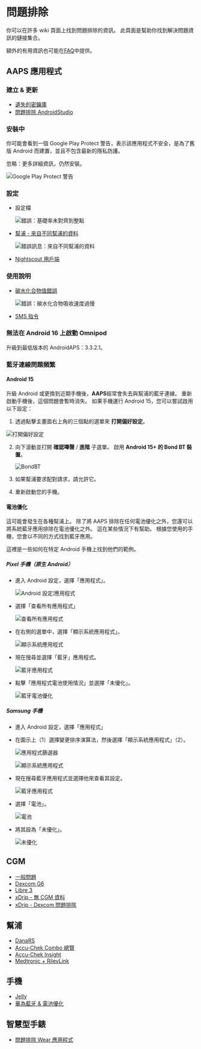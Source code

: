 # 問題排除

你可以在許多 wiki 頁面上找到問題排除的資訊。 此頁面是幫助你找到解決問題資訊的鏈接集合。

額外的有用資訊也可能在[FAQ](../UsefulLinks/FAQ.md)中提供。

## AAPS 應用程式

### 建立 & 更新

* [遺失的密鑰庫](#troubleshooting_androidstudio-lost-keystore)
* [問題排除 AndroidStudio](TroubleshootingAndroidStudio)

### 安裝中

你可能會看到一個 Google Play Protect 警告，表示該應用程式不安全，是為了舊版 Android 而建置，並且不包含最新的隱私防護。

忽略：更多詳細資訊，仍然安裝。

![Google Play Protect 警告](../images/troubleshooting/InstallGPP.png)

### 設定
* 設定檔

  ![錯誤：基礎率未對齊到整點](../images/Screen_DifferentPump.png)

* [幫浦 - 來自不同幫浦的資料](#update30-failure-message-data-from-different-pump)

  ![錯誤訊息：來自不同幫浦的資料](../images/BasalNotAlignedToHours2.png)

* [Nightscout 用戶端](../GettingHelp/TroubleshootingNsClient.md)

### 使用說明
* [碳水化合物值錯誤](#CobCalculation-detection-of-wrong-cob-values)

   ![錯誤：碳水化合物吸收速度過慢](../images/Calculator_SlowCarbAbsorption.png)

* [SMS 指令](#SMSCommands-troubleshooting)

### 無法在 Android 16 上啟動 Omnipod

升級到最低版本的 AndroidAPS：3.3.2.1。

### 藍牙連線問題頻繁

#### Android 15

升級 Android 或更換到近期手機後，**AAPS**經常會失去與幫浦的藍牙連線。 重新啟動手機後，這個問題會暫時消失。 如果手機運行 Android 15，您可以嘗試啟用以下設定：

1) 透過點擊主畫面右上角的三個點的選單來 **打開偏好設定**。


![打開偏好設定](../images/Pref2020_Open2.png)

2. 向下滾動並打開 **確認嗶聲** / **進階** 子選單。 啟用 **Android 15+ 的 Bond BT 裝置**。

   ![BondBT](../images/troubleshooting/BondBT.png)

3. 如果幫浦要求配對請求，請允許它。

4. 重新啟動您的手機。

#### 電池優化

這可能會發生在各種幫浦上。 除了將 AAPS 排除在任何電池優化之外，您還可以將系統藍牙應用排除在電池優化之外。 這在某些情況下有幫助。 根據您使用的手機，您會以不同的方式找到藍牙應用。

這裡是一些如何在特定 Android 手機上找到他們的範例。


##### Pixel 手機（原生 Android）

* 進入 Android 設定，選擇「應用程式」。

  ![Android 設定¦應用程式](../images/troubleshooting/pixel/01_androidsettings.png)

* 選擇「查看所有應用程式」

  ![查看所有應用程式](../images/troubleshooting/pixel/02_apps.png)

* 在右側的選單中，選擇「顯示系統應用程式」。

  ![顯示系統應用程式](../images/troubleshooting/pixel/03_allapps.png)

* 現在搜尋並選擇「藍牙」應用程式。

  ![藍牙應用程式](../images/troubleshooting/pixel/03_bluetooth.png)

* 點擊「應用程式電池使用情況」並選擇「未優化」。

  ![藍牙電池優化](../images/troubleshooting/pixel/04_btunrestricted.png)


##### Samsung 手機

* 進入 Android 設定，選擇「應用程式」

* 在圖示上（1）選擇變更排序演算法，然後選擇「顯示系統應用程式」（2）。

  ![應用程式篩選器](../images/troubleshooting/samsung/Samsung01_Apps.png)

  ![顯示系統應用程式](../images/troubleshooting/samsung/Samsung02_ShowSystemApps.png)

* 現在搜尋藍牙應用程式並選擇他來查看其設定。

  ![藍牙應用程式](../images/troubleshooting/samsung/Samsung03_BtApp.png)

* 選擇「電池」。

  ![電池](../images/troubleshooting/samsung/Samsung04_Battery.png)

* 將其設為「未優化」。

  ![未優化](../images/troubleshooting/samsung/Samsung05_NotOptimized.png)


## CGM

* [一般問題](#general-cgm-troubleshooting)
* [Dexcom G6](#DexcomG6-troubleshooting-g6)
* [Libre 3](#libre3-experiences-and-troubleshooting)
* [xDrip - 無 CGM 資料](#xdrip-identify-receiver)
* [xDrip - Dexcom 問題排除](#xdrip-troubleshooting-dexcom-g5-g6-and-xdrip)

## 幫浦

* [DanaRS](#DanaRS-Insulin-Pump-dana-rs-specific-errors)
* [Accu-Chek Combo 總覽](../CompatiblePumps/Accu-Chek-Combo-Tips-for-Basic-usage.md)
* [Accu-Chek Insight](#Accu-Chek-Insight-Pump-insight-specific-errors)
* [Medtronic + RileyLink](#MedtronicPump-what-to-do-if-i-loose-connection-to-rileylink-and-or-pump)

## 手機

* [Jelly](../CompatiblePhones/Jelly.md)
* [華為藍牙 & 電池優化](../CompatiblePhones/Huawei.md)

## 智慧型手錶

* [問題排除 Wear 應用程式](#Watchfaces-troubleshooting-the-wear-app)
